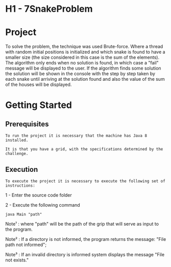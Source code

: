 # H1 - 7SnakeProblem

Project
======

To solve the problem, the technique was used Brute-force. Where a thread with random initial positions is initialized and which snake is found to have a smaller size (the size considered in this case is the sum of the elements). The algorithm only ends when no solution is found, in which case a "fail" message will be displayed to the user. If the algorithm finds some solution the solution will be shown in the console with the step by step taken by each snake until arriving at the solution found and also the value of the sum of the houses will be displayed.

Getting Started
======

Prerequisites
------
	To run the project it is necessary that the machine has Java 8 installed.
	
	It is that you have a grid, with the specifications determined by the challenge.

Execution
------
	To execute the project it is necessary to execute the following set of instructions:

1 - Enter the source code folder

2 - Execute the following command
    
    java Main "path"

Note¹ : where "path" will be the path of the grip that will serve as input to the program.

Note² : If a directory is not informed, the program returns the message: "File path not informed";

Note³ : If an invalid directory is informed system displays the message "File not exists."